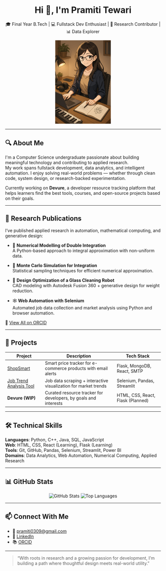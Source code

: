 

<h1 align="center">Hi 👋, I'm Pramiti Tewari</h1>

<p align="center">
🎓 Final Year B.Tech | 💻 Fullstack Dev Enthusiast | 🔬 Research Contributor | 📊 Data Explorer  
</p>

<p align="center">
  <img src="https://raw.githubusercontent.com/ptewari09/ptewari09/refs/heads/main/ChatGPT%20Image%20Jun%2027%2C%202025%2C%2011_22_01%20PM.png" width="180" alt="Anime developer profile picture" />
</p>

---

## 🔍 About Me

I'm a Computer Science undergraduate passionate about building meaningful technology and contributing to applied research.  
My work spans fullstack development, data analytics, and intelligent automation. I enjoy solving real-world problems — whether through clean code, system design, or research-backed experimentation.

Currently working on **Devure**, a developer resource tracking platform that helps learners find the best tools, courses, and open-source projects based on their goals.

---

## 🧪 Research Publications

I’ve published applied research in automation, mathematical computing, and generative design:

- 📘 **Numerical Modelling of Double Integration**  
  A Python-based approach to integral approximation with non-uniform data.

- 🧮 **Monte Carlo Simulation for Integration**  
  Statistical sampling techniques for efficient numerical approximation.

- 🤖 **Design Optimization of a Glass Cleaning Robot**  
  CAD modeling with Autodesk Fusion 360 + generative design for weight reduction.

- 🕸️ **Web Automation with Selenium**  
  Automated job data collection and market analysis using Python and browser automation.

📖 [View All on ORCID](https://orcid.org/0009-0006-8045-6957)

---

## 💼 Projects

| Project | Description | Tech Stack |
|--------|-------------|------------|
| [ShopSmart](https://github.com/cakeeess/ShopSmart) | Smart price tracker for e-commerce products with email alerts | Flask, MongoDB, React, SMTP |
| [Job Trend Analysis Tool](https://github.com/utkarsh0210/Job-Analysis-Tool) | Job data scraping + interactive visualization for market trends | Selenium, Pandas, Streamlit |
| **Devure (WIP)** | Curated resource tracker for developers, by goals and interests | HTML, CSS, React, Flask (Planned) |

---

## 🛠️ Technical Skills

**Languages**: Python, C++, Java, SQL, JavaScript  
**Web**: HTML, CSS, React (Learning), Flask (Learning)  
**Tools**: Git, GitHub, Pandas, Selenium, Streamlit, Power BI  
**Domains**: Data Analytics, Web Automation, Numerical Computing, Applied Research

---

## 📊 GitHub Stats

<p align="center">
  <img src="https://github-readme-stats.vercel.app/api?username=ptewari09&show_icons=true&theme=default" alt="GitHub Stats" />
  <img src="https://github-readme-stats.vercel.app/api/top-langs/?username=ptewari09&layout=compact&theme=default" alt="Top Languages" />
</p>

---

## 📫 Connect With Me

- 📧 [pramiti0309@gmail.com](mailto:pramiti0309@gmail.com)  
- 💼 [LinkedIn](https://www.linkedin.com/in/pramiti-tewari-648b51285)  
- 📚 [ORCID](https://orcid.org/0009-0006-8045-6957)

---

> “With roots in research and a growing passion for development, I’m building a path where thoughtful design meets real-world utility.”
